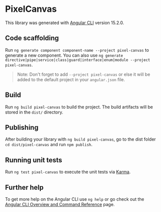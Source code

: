 # PixelCanvas

This library was generated with [Angular CLI](https://github.com/angular/angular-cli) version 15.2.0.

## Code scaffolding

Run `ng generate component component-name --project pixel-canvas` to generate a new component. You can also use `ng generate directive|pipe|service|class|guard|interface|enum|module --project pixel-canvas`.
> Note: Don't forget to add `--project pixel-canvas` or else it will be added to the default project in your `angular.json` file. 

## Build

Run `ng build pixel-canvas` to build the project. The build artifacts will be stored in the `dist/` directory.

## Publishing

After building your library with `ng build pixel-canvas`, go to the dist folder `cd dist/pixel-canvas` and run `npm publish`.

## Running unit tests

Run `ng test pixel-canvas` to execute the unit tests via [Karma](https://karma-runner.github.io).

## Further help

To get more help on the Angular CLI use `ng help` or go check out the [Angular CLI Overview and Command Reference](https://angular.io/cli) page.
